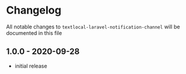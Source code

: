 # Changelog

All notable changes to `textlocal-laravel-notification-channel` will be documented in this file

## 1.0.0 - 2020-09-28

- initial release
